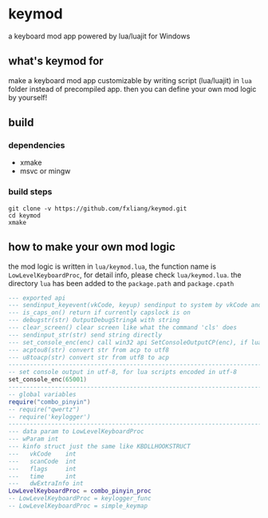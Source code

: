 # keymod 

a keyboard mod app powered by lua/luajit for Windows

## what's keymod for

make a keyboard mod app customizable by writing script (lua/luajit) in `lua` folder instead of precompiled app. then you can define your own mod logic by yourself!
## build
### dependencies
- xmake
- msvc or mingw
### build steps
```
git clone -v https://github.com/fxliang/keymod.git
cd keymod
xmake
```
## how to make your own mod logic

the mod logic is written in `lua/keymod.lua`, the function name is `LowLevelKeyboardProc`, for detail info, please check `lua/keymod.lua`. the directory `lua` has been added to the `package.path` and `package.cpath`

```lua
--- exported api
--- sendinput_keyevent(vkCode, keyup) sendinput to system by vkCode and keyup status
--- is_caps_on() return if currently capslock is on
--- debugstr(str) OutputDebugStringA with string
--- clear_screen() clear screen like what the command 'cls' does
--- sendinput_str(str) send string directly
--- set_console_enc(enc) call win32 api SetConsoleOutputCP(enc), if lua file encoded in utf-8, call set_console_enc(65001)
--- acptou8(str) convert str from acp to utf8
--- u8toacp(str) convert str from utf8 to acp
-------------------------------------------------------------------------------
-- set console output in utf-8, for lua scripts encoded in utf-8
set_console_enc(65001)
-------------------------------------------------------------------------------
-- global variables
require("combo_pinyin")
-- require("qwertz")
-- require('keylogger')
-------------------------------------------------------------------------------
--- data param to LowLevelKeyboardProc
--- wParam int
--- kinfo struct just the same like KBDLLHOOKSTRUCT
---   vkCode    int
---   scanCode  int
---   flags     int
---   time      int
---   dwExtraInfo int
LowLevelKeyboardProc = combo_pinyin_proc
-- LowLevelKeyboardProc = keylogger_func
-- LowLevelKeyboardProc = simple_keymap

```
